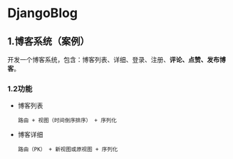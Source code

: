 # DjangoBlog

## 1.博客系统（案例）

开发一个博客系统，包含：博客列表、详细、登录、注册、**评论、点赞、发布博客**。

### 1.2功能

- 博客列表

  ```
  路由 + 视图（时间倒序排序） + 序列化
  ```

- 博客详细 

  ```
  路由（PK） + 新视图或原视图 + 序列化
  ```
